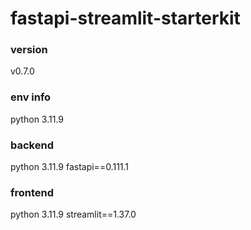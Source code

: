 # fastapi-streamlit-starterkit
### version
v0.7.0

### env info
python 3.11.9

### backend
python 3.11.9
fastapi==0.111.1

### frontend
python 3.11.9
streamlit==1.37.0

